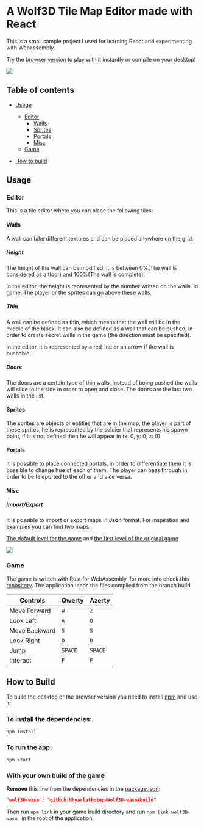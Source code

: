 # A Wolf3D Tile Map Editor made with React

This is a small sample project I used for learning React and experimenting with Webassembly.

Try the [browser version](https://nhyarlathotep.github.io/Wolf3D-react-editor/) to play with it instantly or compile on your desktop!

![][image-1]

## Table of contents

* [Usage](#usage)
  * [Editor](#editor)
    * [Walls](#walls)
    * [Sprites](#sprites)
    * [Portals](#portals)
    * [Misc](#misc)
  * [Game](#game)

* [How to build](#how-to-build)

## Usage

### Editor

This is a tile editor where you can place the following tiles:

#### Walls

A wall can take different textures and can be placed anywhere on the grid.

##### Height

The height of the wall can be modified, it is between 0%(The wall is considered as a floor) and 100%(The wall is complete). 

In the editor, the height is represented by the number written on the walls. In game, The player or the sprites can go above these walls.

##### Thin

A wall can be defined as thin, which means that the wall will be in the middle of the block.
It can also be defined as a wall that can be pushed, in order to create secret walls in the game (the direction must be specified).

In the editor, it is represented by a red line or an arrow if the wall is pushable.

##### Doors

The doors are a certain type of thin walls, instead of being pushed the walls will slide to the side in order to open and close. The doors are the last two walls in the list.

#### Sprites

The sprites are objects or entities that are in the map, the player is part of these sprites, he is represented by the soldier that represents his spawn point, if it is not defined then he will appear in (x: 0, y: 0, z: 0)

#### Portals

It is possible to place connected portals, in order to differentiate them it is possible to change hue of each of them.
The player can pass through in order to be teleported to the other and vice versa.

#### Misc

##### Import/Export

It is possible to import or export maps in **Json** format. For inspiration and examples you can find two maps:

[The default level for the game](src/resources/defaultMap.json) and [the first level of the original game](src/resources/Wolf3dLevel_1.json).


![][image-2]

### Game

The game is written with Rust for WebAssembly, for more info check this [repository](https://github.com/Nhyarlathotep/Wolf3D-wasm). The application loads the files compiled from the branch build

| Controls      | Qwerty  | Azerty  |
| ------------- | ------- | ------- |
| Move Forward  | `W`     | `Z`     |
| Look Left     | `A`     | `Q`     |
| Move Backward | `S`     | `S`     |
| Look Right    | `D`     | `D`     |
| Jump          | `SPACE` | `SPACE` |
| Interact      | `F`     | `F`     |


## How to Build

To build the desktop or the browser version you need to install [npm](https://www.npmjs.com/) and use it:

### To install the dependencies:

```bash
npm install
```

### To run the app:

```bash
npm start
```

### With your own build of the  game

**Remove** this line from the dependencies in the [package.json](package.json):

```json
"wolf3D-wasm": "github:Nhyarlathotep/Wolf3D-wasm#build"
```

Then run `npm link` in your game build directory and run `npm link wolf3D-wasm ` in the root of the application.

[image-1]:	doc/anim.gif
[image-2]:	doc/editor.gif
